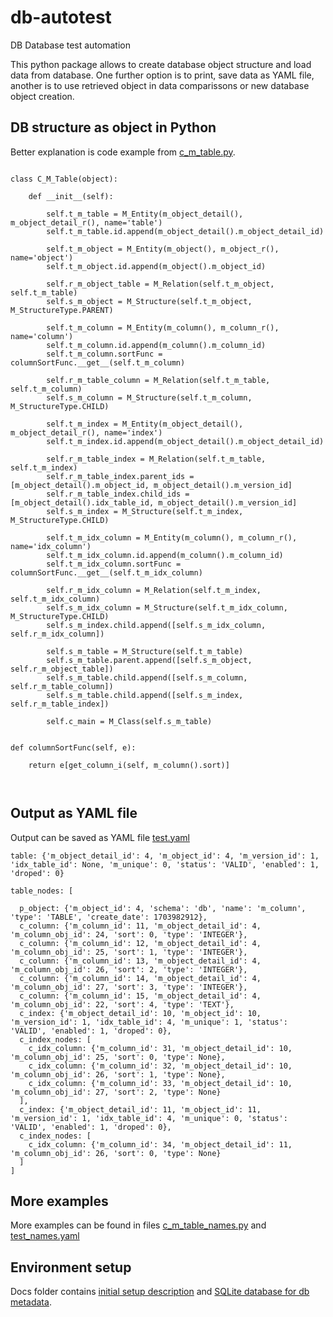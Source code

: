 # db-autotest
DB Database test automation

This python package allows to create database object structure and load data from database. One further option is to
print, save data as YAML file, another is to use retrieved object in data comparissons or new database object creation.

## DB structure as object in Python
Better explanation is code example from [c_m_table.py](https://github.com/AcaciaMan/db-autotest/blob/main/Python/src/lite_object/c_m_table.py).


```

class C_M_Table(object):

    def __init__(self):
    
        self.t_m_table = M_Entity(m_object_detail(), m_object_detail_r(), name='table')
        self.t_m_table.id.append(m_object_detail().m_object_detail_id)
        
        self.t_m_object = M_Entity(m_object(), m_object_r(), name='object')
        self.t_m_object.id.append(m_object().m_object_id)

        self.r_m_object_table = M_Relation(self.t_m_object, self.t_m_table)
        self.s_m_object = M_Structure(self.t_m_object, M_StructureType.PARENT)

        self.t_m_column = M_Entity(m_column(), m_column_r(), name='column')
        self.t_m_column.id.append(m_column().m_column_id)
        self.t_m_column.sortFunc = columnSortFunc.__get__(self.t_m_column)

        self.r_m_table_column = M_Relation(self.t_m_table, self.t_m_column)
        self.s_m_column = M_Structure(self.t_m_column, M_StructureType.CHILD)

        self.t_m_index = M_Entity(m_object_detail(), m_object_detail_r(), name='index')
        self.t_m_index.id.append(m_object_detail().m_object_detail_id)

        self.r_m_table_index = M_Relation(self.t_m_table, self.t_m_index)
        self.r_m_table_index.parent_ids = [m_object_detail().m_object_id, m_object_detail().m_version_id]
        self.r_m_table_index.child_ids = [m_object_detail().idx_table_id, m_object_detail().m_version_id]
        self.s_m_index = M_Structure(self.t_m_index, M_StructureType.CHILD)

        self.t_m_idx_column = M_Entity(m_column(), m_column_r(), name='idx_column')
        self.t_m_idx_column.id.append(m_column().m_column_id)
        self.t_m_idx_column.sortFunc = columnSortFunc.__get__(self.t_m_idx_column)

        self.r_m_idx_column = M_Relation(self.t_m_index, self.t_m_idx_column)
        self.s_m_idx_column = M_Structure(self.t_m_idx_column, M_StructureType.CHILD)        
        self.s_m_index.child.append([self.s_m_idx_column, self.r_m_idx_column])

        self.s_m_table = M_Structure(self.t_m_table)
        self.s_m_table.parent.append([self.s_m_object, self.r_m_object_table])
        self.s_m_table.child.append([self.s_m_column, self.r_m_table_column])
        self.s_m_table.child.append([self.s_m_index, self.r_m_table_index])

        self.c_main = M_Class(self.s_m_table)


def columnSortFunc(self, e):

    return e[get_column_i(self, m_column().sort)]

    
```

## Output as YAML file
Output can be saved as YAML file [test.yaml](https://github.com/AcaciaMan/db-autotest/blob/main/Python/src/yaml/test.yaml)


```
table: {'m_object_detail_id': 4, 'm_object_id': 4, 'm_version_id': 1, 'idx_table_id': None, 'm_unique': 0, 'status': 'VALID', 'enabled': 1, 'droped': 0}

table_nodes: [

  p_object: {'m_object_id': 4, 'schema': 'db', 'name': 'm_column', 'type': 'TABLE', 'create_date': 1703982912},
  c_column: {'m_column_id': 11, 'm_object_detail_id': 4, 'm_column_obj_id': 24, 'sort': 0, 'type': 'INTEGER'},
  c_column: {'m_column_id': 12, 'm_object_detail_id': 4, 'm_column_obj_id': 25, 'sort': 1, 'type': 'INTEGER'},
  c_column: {'m_column_id': 13, 'm_object_detail_id': 4, 'm_column_obj_id': 26, 'sort': 2, 'type': 'INTEGER'},
  c_column: {'m_column_id': 14, 'm_object_detail_id': 4, 'm_column_obj_id': 27, 'sort': 3, 'type': 'INTEGER'},
  c_column: {'m_column_id': 15, 'm_object_detail_id': 4, 'm_column_obj_id': 22, 'sort': 4, 'type': 'TEXT'},
  c_index: {'m_object_detail_id': 10, 'm_object_id': 10, 'm_version_id': 1, 'idx_table_id': 4, 'm_unique': 1, 'status': 'VALID', 'enabled': 1, 'droped': 0},
  c_index_nodes: [
    c_idx_column: {'m_column_id': 31, 'm_object_detail_id': 10, 'm_column_obj_id': 25, 'sort': 0, 'type': None},
    c_idx_column: {'m_column_id': 32, 'm_object_detail_id': 10, 'm_column_obj_id': 26, 'sort': 1, 'type': None},
    c_idx_column: {'m_column_id': 33, 'm_object_detail_id': 10, 'm_column_obj_id': 27, 'sort': 2, 'type': None}
  ],
  c_index: {'m_object_detail_id': 11, 'm_object_id': 11, 'm_version_id': 1, 'idx_table_id': 4, 'm_unique': 0, 'status': 'VALID', 'enabled': 1, 'droped': 0},
  c_index_nodes: [
    c_idx_column: {'m_column_id': 34, 'm_object_detail_id': 11, 'm_column_obj_id': 26, 'sort': 0, 'type': None}
  ]
]

```

## More examples

More examples can be found in files [c_m_table_names.py](https://github.com/AcaciaMan/db-autotest/blob/main/Python/src/lite_object/c_m_table_names.py) and [test_names.yaml](https://github.com/AcaciaMan/db-autotest/blob/main/Python/src/yaml/test_names.yaml)

## Environment setup
Docs folder contains [initial setup description](https://github.com/AcaciaMan/db-autotest/blob/main/Docs/python_setup.md) and [SQLite database for db metadata](https://github.com/AcaciaMan/db-autotest/blob/main/Docs/m_sqlite.db).
